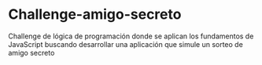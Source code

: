# Challenge-amigo-secreto
Challenge de lógica de programación donde se aplican los fundamentos de JavaScript buscando desarrollar una aplicación que simule un sorteo de amigo secreto
